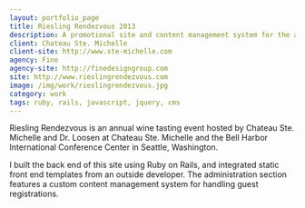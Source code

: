 ```yaml
---
layout: portfolio_page
title: Riesling Rendezvous 2013
description: A promotional site and content management system for the annual Riesling Rendezvous wine tasting event.
client: Chateau Ste. Michelle
client-site: http://www.ste-michelle.com
agency: Fine
agency-site: http://finedesigngroup.com
site: http://www.rieslingrendezvous.com
image: /img/work/rieslingrendezvous.jpg
category: work
tags: ruby, rails, javascript, jquery, cms
---
```


Riesling Rendezvous is an annual wine tasting event hosted by
Chateau Ste. Michelle and Dr. Loosen at Chateau Ste. Michelle and the Bell
Harbor International Conference Center in Seattle, Washington.

I built the back end of this site using Ruby on Rails, and integrated static
front end templates from an outside developer. The administration section
features a custom content management system for handling guest registrations.
